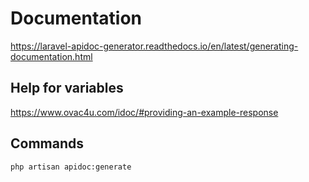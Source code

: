 # Documentation
https://laravel-apidoc-generator.readthedocs.io/en/latest/generating-documentation.html

## Help for variables
https://www.ovac4u.com/idoc/#providing-an-example-response

## Commands
````
php artisan apidoc:generate
````
